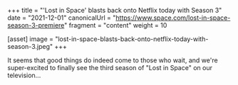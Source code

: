 +++
title = "'Lost in Space' blasts back onto Netflix today with Season 3"
date = "2021-12-01"
canonicalUrl = "https://www.space.com/lost-in-space-season-3-premiere"
fragment = "content"
weight = 10

[asset]
    image = "lost-in-space-blasts-back-onto-netflix-today-with-season-3.jpeg"
+++

It seems that good things do indeed come to those who wait, and we're 
super-excited to finally see the third season of "Lost in Space" on our 
television...
